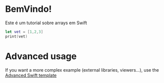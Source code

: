 # BemVindo!

Este é um tutorial sobre arrays em Swift

```swift runnable
let vet = [1,2,3]
print(vet)

```

# Advanced usage

If you want a more complex example (external libraries, viewers...), use the [Advanced Swift template](https://tech.io/select-repo/575)
